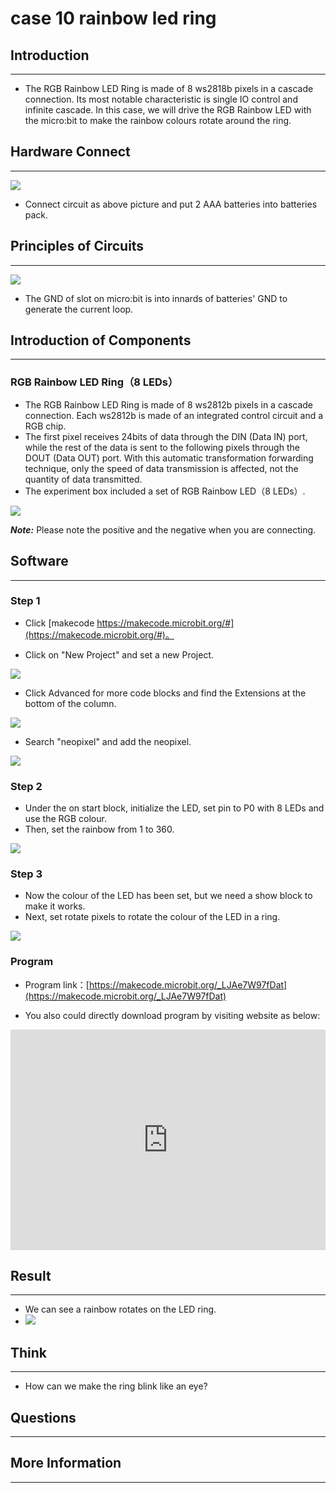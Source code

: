 # case 10 rainbow led ring 

## Introduction ##
---
- The RGB Rainbow LED Ring is made of 8 ws2818b pixels in a cascade connection. Its most notable characteristic is single IO control and infinite cascade. In this case, we will drive the RGB Rainbow LED with the micro:bit to make the rainbow colours rotate around the ring.

## Hardware Connect ##
---
![](./images/zm91HVe.png)

- Connect circuit as above picture and put 2 AAA batteries into batteries pack.


## Principles of Circuits ##
---
![](./images/plRaylG.png)

- The GND of slot on micro:bit is into innards of batteries' GND to generate the current loop.

## Introduction of Components ##
---
###  RGB Rainbow LED Ring（8 LEDs）
- The RGB Rainbow LED Ring is made of 8 ws2812b pixels in a cascade connection. Each ws2812b is made of an integrated control circuit and a RGB chip. 
- The first pixel receives 24bits of data through the DIN (Data IN) port, while the rest of the data is sent to the following pixels through the DOUT (Data OUT) port. With this automatic transformation forwarding technique, only the speed of data transmission is affected, not the quantity of data transmitted.
- The experiment box included a set of RGB Rainbow LED（8 LEDs）.

![](./images/vCBPKXo.png)

***Note:*** Please note the positive and the negative when you are connecting.

## Software
---
### Step 1

- Click [makecode https://makecode.microbit.org/#](https://makecode.microbit.org/#)。

- Click on "New Project" and set a new Project.

![](./images/t34k5Zb.png)

- Click Advanced for more code blocks and find the Extensions at the bottom of the column.

![](./images/Zg0fO6x.png)

- Search "neopixel" and add the neopixel.

![](./images/pqB776X.png)

### Step 2
- Under the on start block, initialize the LED, set pin to P0 with 8 LEDs and use the RGB colour.
- Then, set the rainbow from 1 to 360.

![](./images/aamdVlu.png)

### Step 3 
- Now the colour of the LED has been set, but we need a show block to make it works.
- Next, set rotate pixels to rotate the colour of the LED in a ring. 

![](./images/5juGvN5.png)

### Program

- Program link：[https://makecode.microbit.org/_LJAe7W97fDat](https://makecode.microbit.org/_LJAe7W97fDat)

- You also could directly download program by visiting website as below:

<div style="position:relative;height:0;padding-bottom:70%;overflow:hidden;"><iframe style="position:absolute;top:0;left:0;width:100%;height:100%;" src="https://makecode.microbit.org/#pub:_LJAe7W97fDat" frameborder="0" sandbox="allow-popups allow-forms allow-scripts allow-same-origin"></iframe></div>  


## Result
---
- We can see a rainbow rotates on the LED ring.
- ![](./images/23vhDKK.gif)

## Think
---
- How can we make the ring blink like an eye?

## Questions
---


## More Information 
---

